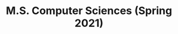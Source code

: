 ---
post_id: education
order_id: 1
title: 'M.S. Computer Sciences (Spring 2021)'
desc_one: 'University of Wisconsin: Madison'
desc_two: 'GPA: 3.9'
---